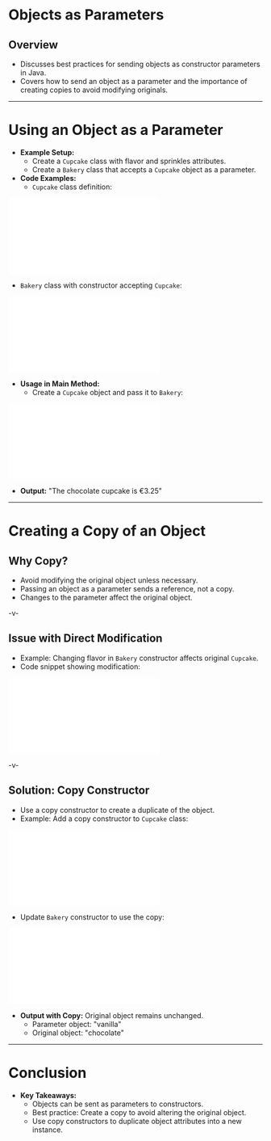 # Objects as Parameters

## Overview

-   Discusses best practices for sending objects as constructor parameters in Java.
-   Covers how to send an object as a parameter and the importance of creating copies to avoid modifying originals.

---

# Using an Object as a Parameter

-   **Example Setup:**
    -   Create a `Cupcake` class with flavor and sprinkles attributes.
    -   Create a `Bakery` class that accepts a `Cupcake` object as a parameter.
-   **Code Examples:**
    -   `Cupcake` class definition:

![](../src/examples/CupcakeBasic.java)

-   `Bakery` class with constructor accepting `Cupcake`:

![](../src/examples/BakeryWithParameter.java)

-   **Usage in Main Method:**
    -   Create a `Cupcake` object and pass it to `Bakery`:

![](../src/examples/BakeryUsage.java)

-   **Output:** "The chocolate cupcake is €3.25"

---

# Creating a Copy of an Object

## Why Copy?

-   Avoid modifying the original object unless necessary.
-   Passing an object as a parameter sends a reference, not a copy.
-   Changes to the parameter affect the original object.

-v-

## Issue with Direct Modification

-   Example: Changing flavor in `Bakery` constructor affects original `Cupcake`.
-   Code snippet showing modification:

![](../src/examples/BakeryModifyOriginal.java)

-v-

## Solution: Copy Constructor

-   Use a copy constructor to create a duplicate of the object.
-   Example: Add a copy constructor to `Cupcake` class:

![](../src/examples/CupcakeCopyConstructor.java)

-   Update `Bakery` constructor to use the copy:

![](../src/examples/BakeryWithCopy.java)

-   **Output with Copy:** Original object remains unchanged.
    -   Parameter object: "vanilla"
    -   Original object: "chocolate"

---

# Conclusion

-   **Key Takeaways:**
    -   Objects can be sent as parameters to constructors.
    -   Best practice: Create a copy to avoid altering the original object.
    -   Use copy constructors to duplicate object attributes into a new instance.
